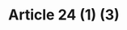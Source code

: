 ---
title: "Article 24 (1) (3)"
draft: false
exceptions:
- info53f
memberstates:
- LT
score: 3
compensation:
- 
remarks: |
 


link: ""
---